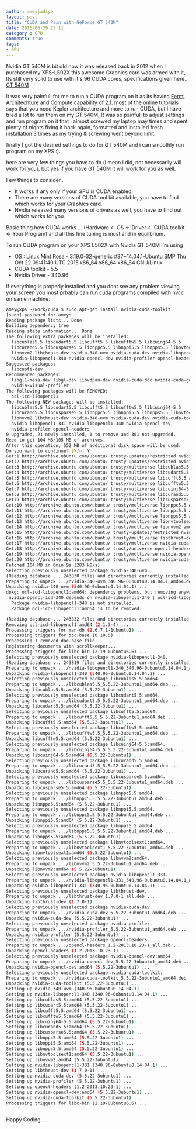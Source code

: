 ```yaml
---
author: ameyjadiye
layout: post
title: "CUDA and Pain with GeForce GT 540M"
date: 2016-06-29 23:11
category : GPU
comments: true
tags:
- GPU
---
```



Nvidia GT 540M is bit old now it was released back in 2012 when I purchased my XPS-L502X this awesome Graphics card was armed with it, Its still very solid to use with it's 96 CUDA cores, specifications given here.. [GT 540M](http://www.geforce.com/hardware/notebook-gpus/geforce-gt-540m/specifications) 

It was very painfull for me to run a CUDA program on it as its having [Fermi Architechture](https://en.wikipedia.org/wiki/Fermi_%28microarchitecture%29) and Compute capability of 2.1. most of the online tutorials says that you need Kepler architecture  and more to run CUDA, but I have tried a lot to run them on my GT 540M, It was so painfull to adjust settings and run program on it that i almost screwed my laptop may times and spent plenty of nights fixing it back again, formatted and installed fresh installation 3 times as my trying & screwing  went beyond limit.

finally I got the desired settings to do for GT 540M and i can smoothly run program on my XPS :).

here are very few things you have to do (i mean i did, not necessarily will work for you), but yes if you have GT 540M it will work for you as well.

Few things to consider..

* It works if any only if your GPU is CUDA enabled.
* There are many versions of CUDA tool kit available, you have to find which works for your Graphics card.
* Nvidia released many versions of drivers as well, you have to find out which works for you.

Basic thing how CUDA works ... (Hardware <- OS <- Driver <- CUDA toolkit <- Your Program)  and all this fine tuning is must and in equlibrium.

To run CUDA program on your XPS L502X with Nvidia GT 540M i'm using 

* OS : Linux Mint Rosa -  3.19.0-32-generic #37~14.04.1-Ubuntu SMP Thu Oct 22 09:41:40 UTC 2015 x86_64 x86_64 x86_64 GNU/Linux
* CUDA toolkit - 5.5
* Nvidia Driver - 340.96

If everything is properly installed and you dont see any problem viewing your screen you most prbably can run cuda programs compiled with nvcc on same machine.

```bash
amey@xps ~/work/cuda $ sudo apt-get install nvidia-cuda-toolkit
[sudo] password for amey: 
Reading package lists... Done
Building dependency tree       
Reading state information... Done
The following extra packages will be installed:
  libcublas5.5 libcudart5.5 libcufft5.5 libcufftw5.5 libcuinj64-5.5
  libcurand5.5 libcusparse5.5 libnppc5.5 libnppi5.5 libnpps5.5 libnvtoolsext1
  libnvvm2 libthrust-dev nvidia-340-uvm nvidia-cuda-dev nvidia-libopencl1-331
  nvidia-libopencl1-340 nvidia-opencl-dev nvidia-profiler opencl-headers
Suggested packages:
  libcupti-dev
Recommended packages:
  libgl1-mesa-dev libgl-dev libvdpau-dev nvidia-cuda-doc nvidia-cuda-gdb
  nvidia-visual-profiler
The following packages will be REMOVED:
  ocl-icd-libopencl1
The following NEW packages will be installed:
  libcublas5.5 libcudart5.5 libcufft5.5 libcufftw5.5 libcuinj64-5.5
  libcurand5.5 libcusparse5.5 libnppc5.5 libnppi5.5 libnpps5.5 libnvtoolsext1
  libnvvm2 libthrust-dev nvidia-340-uvm nvidia-cuda-dev nvidia-cuda-toolkit
  nvidia-libopencl1-331 nvidia-libopencl1-340 nvidia-opencl-dev
  nvidia-profiler opencl-headers
0 upgraded, 21 newly installed, 1 to remove and 301 not upgraded.
Need to get 104 MB/105 MB of archives.
After this operation, 552 MB of additional disk space will be used.
Do you want to continue? [Y/n] Y
Get:1 http://archive.ubuntu.com/ubuntu/ trusty-updates/restricted nvidia-340-uvm amd64 340.96-0ubuntu0.14.04.1 [4,756 B]
Get:2 http://archive.ubuntu.com/ubuntu/ trusty-updates/restricted nvidia-libopencl1-340 amd64 340.96-0ubuntu0.14.04.1 [16.5 kB]
Get:3 http://archive.ubuntu.com/ubuntu/ trusty/multiverse libcublas5.5 amd64 5.5.22-3ubuntu1 [10.1 MB]
Get:4 http://archive.ubuntu.com/ubuntu/ trusty/multiverse libcudart5.5 amd64 5.5.22-3ubuntu1 [94.5 kB]
Get:5 http://archive.ubuntu.com/ubuntu/ trusty/multiverse libcufft5.5 amd64 5.5.22-3ubuntu1 [13.8 MB]
Get:6 http://archive.ubuntu.com/ubuntu/ trusty/multiverse libcufftw5.5 amd64 5.5.22-3ubuntu1 [110 kB]
Get:7 http://archive.ubuntu.com/ubuntu/ trusty/multiverse libcuinj64-5.5 amd64 5.5.22-3ubuntu1 [674 kB]
Get:8 http://archive.ubuntu.com/ubuntu/ trusty/multiverse libcurand5.5 amd64 5.5.22-3ubuntu1 [18.2 MB]
Get:9 http://archive.ubuntu.com/ubuntu/ trusty/multiverse libcusparse5.5 amd64 5.5.22-3ubuntu1 [15.3 MB]
Get:10 http://archive.ubuntu.com/ubuntu/ trusty/multiverse libnppc5.5 amd64 5.5.22-3ubuntu1 [104 kB]
Get:11 http://archive.ubuntu.com/ubuntu/ trusty/multiverse libnppi5.5 amd64 5.5.22-3ubuntu1 [16.8 MB]
Get:12 http://archive.ubuntu.com/ubuntu/ trusty/multiverse libnpps5.5 amd64 5.5.22-3ubuntu1 [1,967 kB]
Get:13 http://archive.ubuntu.com/ubuntu/ trusty/multiverse libnvtoolsext1 amd64 5.5.22-3ubuntu1 [33.2 kB]
Get:14 http://archive.ubuntu.com/ubuntu/ trusty/multiverse libnvvm2 amd64 5.5.22-3ubuntu1 [4,010 kB]
Get:15 http://archive.ubuntu.com/ubuntu/ trusty-updates/restricted nvidia-libopencl1-331 amd64 340.96-0ubuntu0.14.04.1 [5,968 B]
Get:16 http://archive.ubuntu.com/ubuntu/ trusty/multiverse libthrust-dev all 1.7.0-1 [410 kB]
Get:17 http://archive.ubuntu.com/ubuntu/ trusty/multiverse nvidia-cuda-dev amd64 5.5.22-3ubuntu1 [6,556 kB]
Get:18 http://archive.ubuntu.com/ubuntu/ trusty/universe opencl-headers all 1.2-2013.10.23-1 [61.2 kB]
Get:19 http://archive.ubuntu.com/ubuntu/ trusty/multiverse nvidia-opencl-dev amd64 5.5.22-3ubuntu1 [20.7 kB]
Get:20 http://archive.ubuntu.com/ubuntu/ trusty/multiverse nvidia-cuda-toolkit amd64 5.5.22-3ubuntu1 [16.1 MB]
Fetched 104 MB in 6min 9s (283 kB/s)                                           
Selecting previously unselected package nvidia-340-uvm.
(Reading database ... 243830 files and directories currently installed.)
Preparing to unpack .../nvidia-340-uvm_340.96-0ubuntu0.14.04.1_amd64.deb ...
Unpacking nvidia-340-uvm (340.96-0ubuntu0.14.04.1) ...
dpkg: ocl-icd-libopencl1:amd64: dependency problems, but removing anyway as you requested:
 nvidia-opencl-icd-340 depends on nvidia-libopencl1-340 | ocl-icd-libopencl1; however:
  Package nvidia-libopencl1-340 is not installed.
  Package ocl-icd-libopencl1:amd64 is to be removed.

(Reading database ... 243832 files and directories currently installed.)
Removing ocl-icd-libopencl1:amd64 (2.1.3-4) ...
Processing triggers for man-db (2.6.7.1-1ubuntu1) ...
Processing triggers for doc-base (0.10.5) ...
Processing 1 removed doc-base file...
Registering documents with scrollkeeper...
Processing triggers for libc-bin (2.19-0ubuntu6.6) ...
Selecting previously unselected package nvidia-libopencl1-340.
(Reading database ... 243819 files and directories currently installed.)
Preparing to unpack .../nvidia-libopencl1-340_340.96-0ubuntu0.14.04.1_amd64.deb ...
Unpacking nvidia-libopencl1-340 (340.96-0ubuntu0.14.04.1) ...
Selecting previously unselected package libcublas5.5:amd64.
Preparing to unpack .../libcublas5.5_5.5.22-3ubuntu1_amd64.deb ...
Unpacking libcublas5.5:amd64 (5.5.22-3ubuntu1) ...
Selecting previously unselected package libcudart5.5:amd64.
Preparing to unpack .../libcudart5.5_5.5.22-3ubuntu1_amd64.deb ...
Unpacking libcudart5.5:amd64 (5.5.22-3ubuntu1) ...
Selecting previously unselected package libcufft5.5:amd64.
Preparing to unpack .../libcufft5.5_5.5.22-3ubuntu1_amd64.deb ...
Unpacking libcufft5.5:amd64 (5.5.22-3ubuntu1) ...
Selecting previously unselected package libcufftw5.5:amd64.
Preparing to unpack .../libcufftw5.5_5.5.22-3ubuntu1_amd64.deb ...
Unpacking libcufftw5.5:amd64 (5.5.22-3ubuntu1) ...
Selecting previously unselected package libcuinj64-5.5:amd64.
Preparing to unpack .../libcuinj64-5.5_5.5.22-3ubuntu1_amd64.deb ...
Unpacking libcuinj64-5.5:amd64 (5.5.22-3ubuntu1) ...
Selecting previously unselected package libcurand5.5:amd64.
Preparing to unpack .../libcurand5.5_5.5.22-3ubuntu1_amd64.deb ...
Unpacking libcurand5.5:amd64 (5.5.22-3ubuntu1) ...
Selecting previously unselected package libcusparse5.5:amd64.
Preparing to unpack .../libcusparse5.5_5.5.22-3ubuntu1_amd64.deb ...
Unpacking libcusparse5.5:amd64 (5.5.22-3ubuntu1) ...
Selecting previously unselected package libnppc5.5:amd64.
Preparing to unpack .../libnppc5.5_5.5.22-3ubuntu1_amd64.deb ...
Unpacking libnppc5.5:amd64 (5.5.22-3ubuntu1) ...
Selecting previously unselected package libnppi5.5:amd64.
Preparing to unpack .../libnppi5.5_5.5.22-3ubuntu1_amd64.deb ...
Unpacking libnppi5.5:amd64 (5.5.22-3ubuntu1) ...
Selecting previously unselected package libnpps5.5:amd64.
Preparing to unpack .../libnpps5.5_5.5.22-3ubuntu1_amd64.deb ...
Unpacking libnpps5.5:amd64 (5.5.22-3ubuntu1) ...
Selecting previously unselected package libnvtoolsext1:amd64.
Preparing to unpack .../libnvtoolsext1_5.5.22-3ubuntu1_amd64.deb ...
Unpacking libnvtoolsext1:amd64 (5.5.22-3ubuntu1) ...
Selecting previously unselected package libnvvm2:amd64.
Preparing to unpack .../libnvvm2_5.5.22-3ubuntu1_amd64.deb ...
Unpacking libnvvm2:amd64 (5.5.22-3ubuntu1) ...
Selecting previously unselected package nvidia-libopencl1-331.
Preparing to unpack .../nvidia-libopencl1-331_340.96-0ubuntu0.14.04.1_amd64.deb ...
Unpacking nvidia-libopencl1-331 (340.96-0ubuntu0.14.04.1) ...
Selecting previously unselected package libthrust-dev.
Preparing to unpack .../libthrust-dev_1.7.0-1_all.deb ...
Unpacking libthrust-dev (1.7.0-1) ...
Selecting previously unselected package nvidia-cuda-dev.
Preparing to unpack .../nvidia-cuda-dev_5.5.22-3ubuntu1_amd64.deb ...
Unpacking nvidia-cuda-dev (5.5.22-3ubuntu1) ...
Selecting previously unselected package nvidia-profiler.
Preparing to unpack .../nvidia-profiler_5.5.22-3ubuntu1_amd64.deb ...
Unpacking nvidia-profiler (5.5.22-3ubuntu1) ...
Selecting previously unselected package opencl-headers.
Preparing to unpack .../opencl-headers_1.2-2013.10.23-1_all.deb ...
Unpacking opencl-headers (1.2-2013.10.23-1) ...
Selecting previously unselected package nvidia-opencl-dev:amd64.
Preparing to unpack .../nvidia-opencl-dev_5.5.22-3ubuntu1_amd64.deb ...
Unpacking nvidia-opencl-dev:amd64 (5.5.22-3ubuntu1) ...
Selecting previously unselected package nvidia-cuda-toolkit.
Preparing to unpack .../nvidia-cuda-toolkit_5.5.22-3ubuntu1_amd64.deb ...
Unpacking nvidia-cuda-toolkit (5.5.22-3ubuntu1) ...
Setting up nvidia-340-uvm (340.96-0ubuntu0.14.04.1) ...
Setting up nvidia-libopencl1-340 (340.96-0ubuntu0.14.04.1) ...
Setting up libcublas5.5:amd64 (5.5.22-3ubuntu1) ...
Setting up libcudart5.5:amd64 (5.5.22-3ubuntu1) ...
Setting up libcufft5.5:amd64 (5.5.22-3ubuntu1) ...
Setting up libcufftw5.5:amd64 (5.5.22-3ubuntu1) ...
Setting up libcuinj64-5.5:amd64 (5.5.22-3ubuntu1) ...
Setting up libcurand5.5:amd64 (5.5.22-3ubuntu1) ...
Setting up libcusparse5.5:amd64 (5.5.22-3ubuntu1) ...
Setting up libnppc5.5:amd64 (5.5.22-3ubuntu1) ...
Setting up libnppi5.5:amd64 (5.5.22-3ubuntu1) ...
Setting up libnpps5.5:amd64 (5.5.22-3ubuntu1) ...
Setting up libnvtoolsext1:amd64 (5.5.22-3ubuntu1) ...
Setting up libnvvm2:amd64 (5.5.22-3ubuntu1) ...
Setting up nvidia-libopencl1-331 (340.96-0ubuntu0.14.04.1) ...
Setting up libthrust-dev (1.7.0-1) ...
Setting up nvidia-cuda-dev (5.5.22-3ubuntu1) ...
Setting up nvidia-profiler (5.5.22-3ubuntu1) ...
Setting up opencl-headers (1.2-2013.10.23-1) ...
Setting up nvidia-opencl-dev:amd64 (5.5.22-3ubuntu1) ...
Setting up nvidia-cuda-toolkit (5.5.22-3ubuntu1) ...
Processing triggers for libc-bin (2.19-0ubuntu6.6) ...



```


Happy Coding ... 
